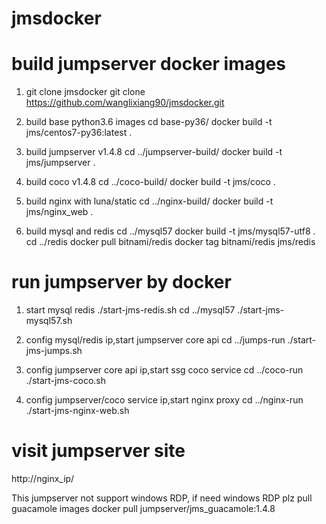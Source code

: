 # jmsdocker

# build jumpserver docker images
1. git clone jmsdocker
	git clone https://github.com/wanglixiang90/jmsdocker.git
  
2. build base python3.6 images
	cd  base-py36/
	docker build -t jms/centos7-py36:latest .

3. build jumpserver v1.4.8
	cd  ../jumpserver-build/
	docker build -t jms/jumpserver .

4. build coco v1.4.8
	cd  ../coco-build/
	docker build -t jms/coco .

5. build nginx with luna/static 
	cd ../nginx-build/
	docker build -t jms/nginx_web .

6. build mysql and redis
	cd ../mysql57
	docker build -t jms/mysql57-utf8 .
	cd  ../redis
	docker pull bitnami/redis 
	docker tag bitnami/redis jms/redis

# run jumpserver by docker
1. start mysql redis
	./start-jms-redis.sh
	cd ../mysql57
	./start-jms-mysql57.sh

2. config mysql/redis ip,start jumpserver core api
	cd ../jumps-run
	./start-jms-jumps.sh

3. config jumpserver core api ip,start ssg coco service
	cd ../coco-run
	./start-jms-coco.sh

4. config jumpserver/coco service ip,start nginx proxy
	cd ../nginx-run
	./start-jms-nginx-web.sh

# visit jumpserver site
 http://nginx_ip/
 
This jumpserver not support windows RDP, 
if need windows RDP plz pull guacamole images
	docker pull jumpserver/jms_guacamole:1.4.8

